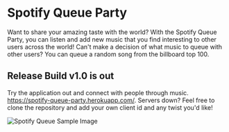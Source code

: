 # Spotify Queue Party

Want to share your amazing taste with the world?  With the Spotify Queue Party, you can listen and add new music that you find interesting to other users across the world! 
Can't make a decision of what music to queue with other users? You can queue a random song from the billboard top 100.

## Release Build v1.0 is out

Try the application out and connect with people through music. https://spotify-queue-party.herokuapp.com/. Servers down? Feel free to clone the repository and add your own client id and any twist you'd like!

<img src="https://i.ibb.co/LNSyhmK/image.png"
     alt="Spotify Queue Sample Image"
     style="float: center;" />
